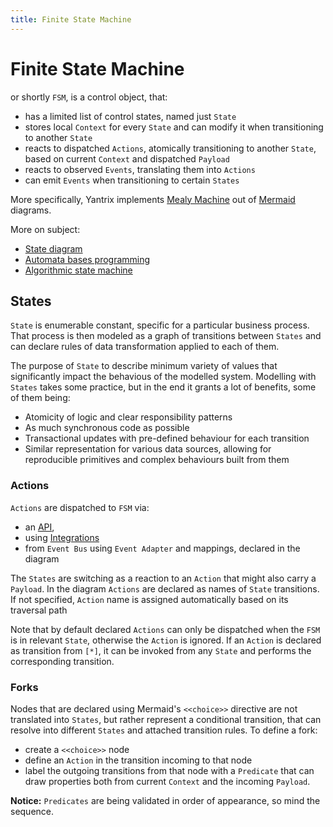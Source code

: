 ```yaml
---
title: Finite State Machine
---
```


# Finite State Machine

or shortly `FSM`, is a control object, that:

- has a limited list of control states, named just `State`
- stores local `Context` for every `State` and can modify it when transitioning to another `State`
- reacts to dispatched `Actions`, atomically transitioning to another `State`, based on current `Context` and
  dispatched `Payload`
- reacts to observed `Events`, translating them into `Actions`
- can emit `Events` when transitioning to certain `States`

More specifically, Yantrix implements [Mealy Machine](https://en.wikipedia.org/wiki/Mealy_machine) out of [Mermaid](https://mermaid.js.org/) diagrams.

More on subject: 
* [State diagram](https://en.wikipedia.org/wiki/State_diagram)
* [Automata bases programming](https://en.wikipedia.org/wiki/Automata-based_programming)
* [Algorithmic state machine](https://en.wikipedia.org/wiki/Algorithmic_state_machine)

## States

`State` is enumerable constant, specific for a particular business process. That process is then modeled as a graph of transitions between `States` and can declare rules of data transformation applied to each of them. 

The purpose of `State` to describe minimum variety of values that significantly impact the behavious of the modelled system. Modelling with `States` takes some practice, but in the end it grants a lot of benefits, some of them being:
- Atomicity of logic and clear responsibility patterns
- As much synchronous code as possible
- Transactional updates with pre-defined behaviour for each transition 
- Similar representation for various data sources, allowing for reproducible primitives and complex behaviours built from them

### Actions

`Actions` are dispatched to `FSM` via:

- an [API](../API%20reference/),
- using [Integrations](../integrations/)
- from `Event Bus` using `Event Adapter` and mappings, declared in the diagram

The `States` are switching as a reaction to an `Action` that might also carry a `Payload`. In the diagram `Actions` are declared as names of `State` transitions. If not specified, `Action` name is assigned automatically based on its traversal path

Note that by default declared `Actions` can only be dispatched when the `FSM` is in relevant `State`, otherwise the `Action` is ignored. If an `Action` is declared as transition from `[*]`, it can be invoked from any `State` and performs the corresponding transition.

### Forks

Nodes that are declared using Mermaid's `<<choice>>` directive are not translated into `States`, but rather represent a
conditional transition, that can resolve into different `States` and attached transition rules. To define a fork:

- create a `<<choice>>` node
- define an `Action` in the transition incoming to that node
- label the outgoing transitions from that node with a `Predicate` that can draw properties both from current `Context`
  and the incoming `Payload`.

**Notice:** `Predicates` are being validated in order of appearance, so mind the sequence.
